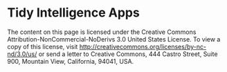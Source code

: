 # Tidy Intelligence Apps

The content on this page is licensed under the Creative Commons Attribution-NonCommercial-NoDerivs 3.0 United States License. To view a copy of this license, visit http://creativecommons.org/licenses/by-nc-nd/3.0/us/ or send a letter to Creative Commons, 444 Castro Street, Suite 900, Mountain View, California, 94041, USA.
